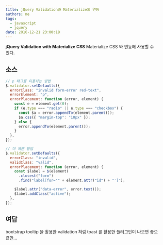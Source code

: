 ```yaml
---
title: jQuery Validation과 Materialize의 연동
authors: me
tags:
  - javascript
  - jquery
date: 2016-12-21 23:00:18
---
```


**jQuery Validation with Materialize CSS**
Materialize CSS 와 연동해 사용할 수 있다.

## 소스

```js
// p 태그를 이용하는 방법
$.validator.setDefaults({
  errorClass: "invalid form-error red-text",
  errorElement: "p",
  errorPlacement: function (error, element) {
    const e = element.get(0);
    if (e.type === "radio" || e.type === "checkbox") {
      const $a = error.appendTo(element.parent());
      $a.css({ "margin-top": "10px" });
    } else {
      error.appendTo(element.parent());
    }
  },
});

// 더 예쁜 방법
$.validator.setDefaults({
  errorClass: "invalid",
  validClass: "valid",
  errorPlacement: function (error, element) {
    const $label = $(element)
      .closest("form")
      .find("label[for='" + element.attr("id") + "']");

    $label.attr("data-error", error.text());
    $label.addClass("active");
  },
});
```

## 여담

bootstrap tooltip 을 활용한 validation 처럼 toast 를 활용한 플러그인이 나오면 좋으련만...
